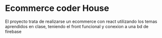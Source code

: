 # Ecommerce coder House
El proyecto trata de realizarse un ecommerce con react  utilizando los temas aprendidos en clase, teniendo el front funcional y conexion a una bd de firebase
